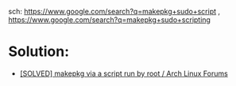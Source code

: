 sch: https://www.google.com/search?q=makepkg+sudo+script , https://www.google.com/search?q=makepkg+sudo+scripting

# Solution:
- [[SOLVED] makepkg via a script run by root / Arch Linux Forums](https://bbs.archlinux.org/viewtopic.php?id=251411)
